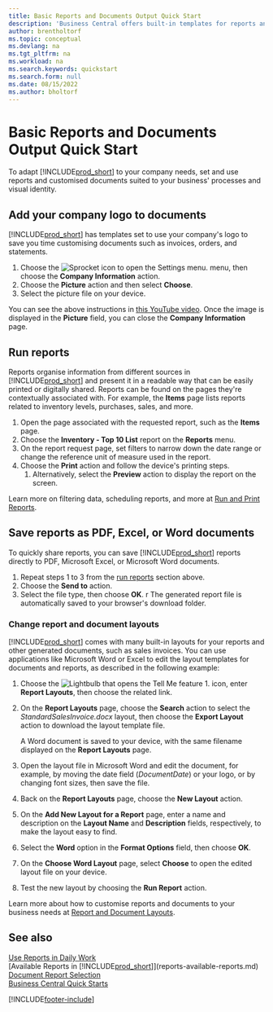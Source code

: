 ```yaml
---
title: Basic Reports and Documents Output Quick Start
description: 'Business Central offers built-in templates for reports and documents, with many customisation options to adapt them to your company''s needs.'
author: brentholtorf
ms.topic: conceptual
ms.devlang: na
ms.tgt_pltfrm: na
ms.workload: na
ms.search.keywords: quickstart
ms.search.form: null
ms.date: 08/15/2022
ms.author: bholtorf
---
```


# Basic Reports and Documents Output Quick Start

To adapt [!INCLUDE[prod_short](includes/prod_short.md)] to your company needs, set and use reports and customised documents suited to your business' processes and visual identity.

## Add your company logo to documents

[!INCLUDE[prod_short](includes/prod_short.md)] has templates set to use your company's logo to save you time customising documents such as invoices, orders, and statements.

1. Choose the ![Sprocket icon to open the Settings menu.](media/ui-experience/settings_icon_small.png) menu, then choose the **Company Information** action.
2. Choose the **Picture** action and then select **Choose**.
3. Select the picture file on your device.

You can see the above instructions in [this YouTube video](https://www.youtube.com/watch?v=AatXbKF1NGg). Once the image is displayed in the **Picture** field, you can close the **Company Information** page.

## Run reports

Reports organise information from different sources in [!INCLUDE[prod_short](includes/prod_short.md)] and present it in a readable way that can be easily printed or digitally shared. Reports can be found on the pages they're contextually associated with. For example, the **Items** page lists reports related to inventory levels, purchases, sales, and more.

1. Open the page associated with the requested report, such as the **Items** page.
2. Choose the **Inventory - Top 10 List** report on the **Reports** menu.
3. On the report request page, set filters to narrow down the date range or change the reference unit of measure used in the report.
4. Choose the **Print** action and follow the device's printing steps.
    1. Alternatively, select the **Preview** action to display the report on the screen.

Learn more on filtering data, scheduling reports, and more at [Run and Print Reports](ui-work-report.md).

## Save reports as PDF, Excel, or Word documents

To quickly share reports, you can save [!INCLUDE[prod_short](includes/prod_short.md)] reports directly to PDF, Microsoft Excel, or Microsoft Word documents.

1. Repeat steps 1 to 3 from the [run reports](#run-reports) section above.
2. Choose the **Send to** action.
3. Select the file type, then choose **OK**.
r The generated report file is automatically saved to your browser's download folder.

### Change report and document layouts

[!INCLUDE[prod_short](includes/prod_short.md)] comes with many built-in layouts for your reports and other generated documents, such as sales invoices. You can use applications like Microsoft Word or Excel to edit the layout templates for documents and reports, as described in the following example:

1. Choose the ![Lightbulb that opens the Tell Me feature 1.](media/ui-search/search_small.png "Tell me what you want to do") icon, enter **Report Layouts**, then choose the related link.
2. On the **Report Layouts** page, choose the **Search** action to select the *StandardSalesInvoice.docx* layout, then choose the **Export Layout** action to download the layout template file.

    A Word document is saved to your device, with the same filename displayed on the **Report Layouts** page.
3. Open the layout file in Microsoft Word and edit the document, for example, by moving the date field (*DocumentDate*) or your logo, or by changing font sizes, then save the file.
4. Back on the **Report Layouts** page, choose the **New Layout** action.
5. On the **Add New Layout for a Report** page, enter a name and description on the **Layout Name** and **Description** fields, respectively, to make the layout easy to find.
6. Select the **Word** option in the **Format Options** field, then choose **OK**.
7. On the **Choose Word Layout** page, select **Choose** to open the edited layout file on your device.
8. Test the new layout by choosing the **Run Report** action.

Learn more about how to customise reports and documents to your business needs at [Report and Document Layouts](ui-manage-report-layouts.md).

## See also 

[Use Reports in Daily Work](reports-use-reports.md)  
[Available Reports in [!INCLUDE[prod_short](includes/prod_short.md)]](reports-available-reports.md)  
[Document Report Selection](across-report-selections.md)  
[Business Central Quick Starts](quick-start-business-central.md)  

[!INCLUDE[footer-include](includes/footer-banner.md)]
